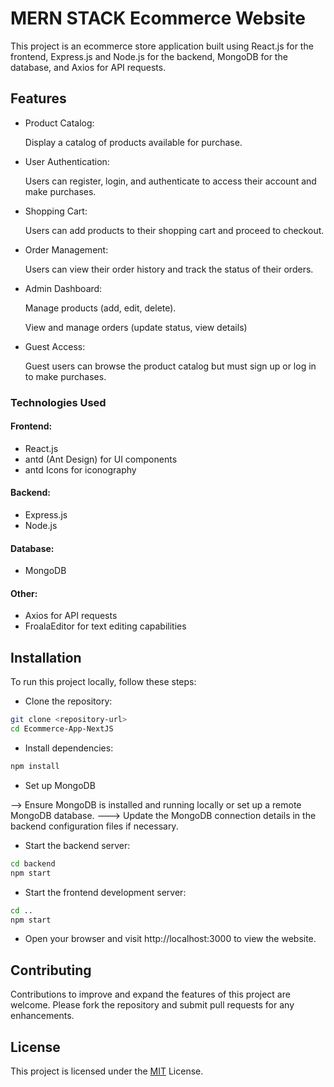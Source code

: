 
# MERN STACK Ecommerce Website 

This project is an ecommerce store application built using React.js for the frontend, Express.js and Node.js for the backend, MongoDB for the database, and Axios for API requests.







## Features

- Product Catalog:

    Display a catalog of products available for purchase.

- User Authentication:

    Users can register, login, and authenticate to access their account and make purchases.

- Shopping Cart:

    Users can add products to their shopping cart and proceed to checkout.

- Order Management:

    Users can view their order history and track the status of their orders.

- Admin Dashboard:

    Manage products (add, edit, delete).

    View and manage orders (update status, view details)

- Guest Access:

    Guest users can browse the product catalog but must sign up or log in to make purchases.

### Technologies Used

#### Frontend:

- React.js
- antd (Ant Design) for UI components
- antd Icons for iconography

#### Backend:

- Express.js
- Node.js


#### Database:

- MongoDB

#### Other:

- Axios for API requests
- FroalaEditor for text editing capabilities


## Installation

To run this project locally, follow these steps:

- Clone the repository:


```bash
git clone <repository-url>
cd Ecommerce-App-NextJS

```

- Install dependencies:

```bash
npm install

```

- Set up MongoDB

--> Ensure MongoDB is installed and running locally or set up a remote MongoDB database.
---> Update the MongoDB connection details in the backend configuration files if necessary.

- Start the backend server:


```bash
cd backend
npm start

```

- Start the frontend development server:

```bash
cd ..
npm start

```

- Open your browser and visit http://localhost:3000 to view the website.


## Contributing

Contributions to improve and expand the features of this project are welcome. Please fork the repository and submit pull requests for any enhancements.





## License

This project is licensed under the [MIT](https://choosealicense.com/licenses/mit/) License.



